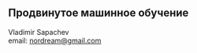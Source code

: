 Продвинутое машинное обучение
-------------------------------
Vladimir Sapachev  
email: nordream@gmail.com
